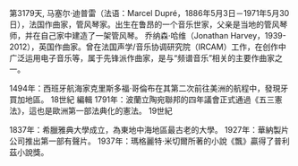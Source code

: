 第3179天, 马塞尔·迪普雷（法语：Marcel Dupré，1886年5月3日－1971年5月30日），法国作曲家，管风琴家。出生在鲁昂的一个音乐世家，父亲是当地的管风琴师，并在自己家中建造了一架管风琴。
乔纳森·哈维（Jonathan Harvey，1939-2012），英国作曲家。曾在法国声学/音乐协调研究院（IRCAM）工作，在创作中广泛运用电子音乐等，属于先锋派作曲家，是与“频谱音乐”相关的主要作曲家之一。

1494年：西班牙航海家克里斯多福·哥倫布在其第二次前往美洲的航程中，發現牙買加地區。
18世紀
編輯
1791年：波蘭立陶宛聯邦的四年議會正式通過《五三憲法》，這也是歐洲第一部法典化的憲法。
19世紀

1837年：希臘雅典大學成立，為東地中海地區最古老的大學。
1927年：華納製片公司推出第一部有聲片。
1937年：瑪格麗特·米切爾所著的小說《飄》贏得了普利茲小說獎。
